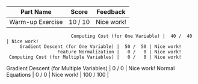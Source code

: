  Part Name | Score | Feedback
 -- | -- | --
 Warm-up Exercise |  10 /  10 | Nice work!
 
 
 
                            Computing Cost (for One Variable) |  40 /  40 | Nice work!
         Gradient Descent (for One Variable) |  50 /  50 | Nice work!
                       Feature Normalization |   0 /   0 | Nice work!
     Computing Cost (for Multiple Variables) |   0 /   0 | Nice work!
   Gradient Descent (for Multiple Variables) |   0 /   0 | Nice work!
                            Normal Equations |   0 /   0 | Nice work!
                                             | 100 / 100 |
